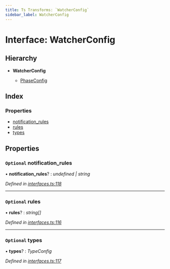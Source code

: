 ```yaml
---
title: Ts Transforms: `WatcherConfig`
sidebar_label: WatcherConfig
---
```


# Interface: WatcherConfig

## Hierarchy

* **WatcherConfig**

  * [PhaseConfig](phaseconfig.md)

## Index

### Properties

* [notification_rules](watcherconfig.md#optional-notification_rules)
* [rules](watcherconfig.md#optional-rules)
* [types](watcherconfig.md#optional-types)

## Properties

### `Optional` notification_rules

• **notification_rules**? : *undefined | string*

*Defined in [interfaces.ts:118](https://github.com/terascope/teraslice/blob/0ae31df4/packages/ts-transforms/src/interfaces.ts#L118)*

___

### `Optional` rules

• **rules**? : *string[]*

*Defined in [interfaces.ts:116](https://github.com/terascope/teraslice/blob/0ae31df4/packages/ts-transforms/src/interfaces.ts#L116)*

___

### `Optional` types

• **types**? : *TypeConfig*

*Defined in [interfaces.ts:117](https://github.com/terascope/teraslice/blob/0ae31df4/packages/ts-transforms/src/interfaces.ts#L117)*
